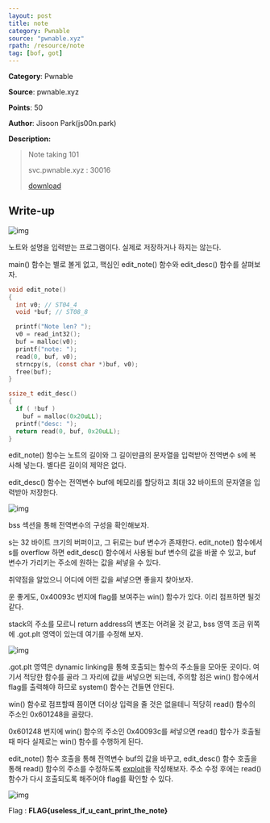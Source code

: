 ```yaml
---
layout: post
title: note
category: Pwnable
source: "pwnable.xyz"
rpath: /resource/note
tag: [bof, got]
---
```


**Category**: Pwnable

**Source**: pwnable.xyz

**Points**: 50

**Author**: Jisoon Park(js00n.park)

**Description:** 

> Note taking 101
> 
> svc.pwnable.xyz : 30016
> 
> [download]({{site.github.master}}{{page.rpath}}/challenge)

## Write-up

![img]({{page.rpath|prepend:site.baseurl}}/prob.png)

노트와 설명을 입력받는 프로그램이다. 실제로 저장하거나 하지는 않는다.

main() 함수는 별로 볼게 없고, 핵심인 edit_note() 함수와 edit_desc() 함수를 살펴보자.

```c
void edit_note()
{
  int v0; // ST04_4
  void *buf; // ST08_8

  printf("Note len? ");
  v0 = read_int32();
  buf = malloc(v0);
  printf("note: ");
  read(0, buf, v0);
  strncpy(s, (const char *)buf, v0);
  free(buf);
}

ssize_t edit_desc()
{
  if ( !buf )
    buf = malloc(0x20uLL);
  printf("desc: ");
  return read(0, buf, 0x20uLL);
}
```

edit_note() 함수는 노트의 길이와 그 길이만큼의 문자열을 입력받아 전역변수 s에 복사해 넣는다. 별다른 길이의 제약은 없다.

edit_desc() 함수는 전역변수 buf에 메모리를 할당하고 최대 32 바이트의 문자열을 입력받아 저장한다.

![img]({{page.rpath|prepend:site.baseurl}}/bss.png)

bss 섹션을 통해 전역변수의 구성을 확인해보자.

s는 32 바이트 크기의 버퍼이고, 그 뒤로는 buf 변수가 존재한다. edit_note() 함수에서 s를 overflow 하면 edit_desc() 함수에서 사용될 buf 변수의 값을 바꿀 수 있고, buf 변수가 가리키는 주소에 원하는 값을 써넣을 수 있다.

취약점을 알았으니 어디에 어떤 값을 써넣으면 좋을지 찾아보자.

운 좋게도, 0x40093c 번지에 flag를 보여주는 win() 함수가 있다. 이리 점프하면 될것 같다.

stack의 주소를 모르니 return address의 변조는 어려울 것 같고, bss 영역 조금 위쪽에 .got.plt 영역이 있는데 여기를 수정해 보자.

![img]({{page.rpath|prepend:site.baseurl}}/gotplt.png)

.got.plt 영역은 dynamic linking을 통해 호출되는 함수의 주소들을 모아둔 곳이다. 여기서 적당한 함수를 골라 그 자리에 값을 써넣으면 되는데, 주의할 점은 win() 함수에서 flag를 출력해야 하므로 system() 함수는 건들면 안된다.

win() 함수로 점프할때 쯤이면 더이상 입력을 줄 것은 없을테니 적당히 read() 함수의 주소인 0x601248을 골랐다.

0x601248 번지에 win() 함수의 주소인 0x40093c를 써넣으면 read() 함수가 호출될 때 마다 실제로는 win() 함수를 수행하게 된다.

edit_note() 함수 호출을 통해 전역변수 buf의 값을 바꾸고, edit_desc() 함수 호출을 통해 read() 함수의 주소를 수정하도록 [exploit]({{site.github.master}}{{page.rpath}}/ex.py)을 작성해보자. 주소 수정 후에는 read() 함수가 다시 호출되도록 해주어야 flag를 확인할 수 있다.

![img]({{page.rpath|prepend:site.baseurl}}/flag.png)

Flag : **FLAG{useless_if_u_cant_print_the_note}**
